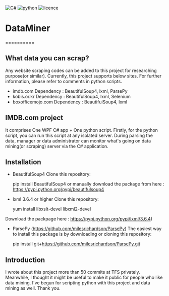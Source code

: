 ![C#](https://img.shields.io/badge/C%23-.net4.5-blue.svg)
![python](https://img.shields.io/badge/python-3.x-blue.svg)
![licence](https://img.shields.io/badge/License-Apache2.0-green.svg)

# DataMiner
==========

What data you can scrap?
------------
Any website scraping codes can be added to this project for researching purpose(or similar). 
Currently, this project supports below sites. For further information, please refer to comments in python scripts.
* imdb.com
Dependency : BeautifulSoup4, lxml, ParsePy
* kobis.or.kr
Dependency : BeautifulSoup4, lxml, Selenium
* boxofficemojo.com
Dependency : BeautifulSoup4, lxml

IMDB.com project
------------
It comprises One WPF C# app + One python script.
Firstly, for the python script, you can run this script at any isolated server.
During parsing the data, manager or data administrator can monitor what's going on data mining(or scraping) server via the C# application.

Installation
------------
* BeautifulSoup4
Clone this repository:

    pip install BeautifulSoup4
or manually download the package from here : 
https://pypi.python.org/pypi/beautifulsoup4

* lxml 3.6.4 or higher
Clone this repository:

    yum install libxslt-devel libxml2-devel
    
Download the packpage here : 
    https://pypi.python.org/pypi/lxml/3.6.4)

* ParsePy (https://github.com/milesrichardson/ParsePy)
The easiest way to install this package is by downloading or
cloning this repository:

    pip install git+https://github.com/milesrichardson/ParsePy.git
    
Introduction
------------
I wrote about this project more than 50 commits at TFS privately.
Meanwhile, I thought it might be useful to make it public for people who like data mining.
I've begun for scripting python with this project and data mining as well.
Thank you.
